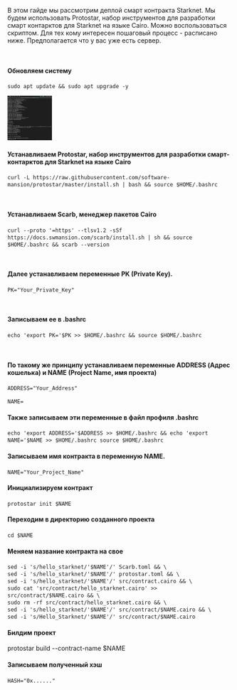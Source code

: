 В этом гайде мы рассмотрим деплой смарт контракта Starknet. Мы будем использовать Protostar, набор инструментов для разработки смарт контарктов для Starknet на языке Cairo. Можно воспользоваться скриптом. Для тех кому интересен пошаговый процесс - расписано ниже. Предполагается что у вас уже есть сервер.

<br>

#### Обновляем систему
```
sudo apt update && sudo apt upgrade -y
```
<img width="100px" height="100px" src="img/img-1.png">

<br>

#### Устанавливаем Protostar, набор инструментов для разработки смарт-контарктов для Starknet на языке Cairo
```
curl -L https://raw.githubusercontent.com/software-mansion/protostar/master/install.sh | bash && source $HOME/.bashrc
```

<br>

#### Устанавливаем Scarb, менеджер пакетов Cairo
```
curl --proto '=https' --tlsv1.2 -sSf https://docs.swmansion.com/scarb/install.sh | sh && source $HOME/.bashrc && scarb --version
```

<br>

#### Далее устанавливаем переменные PK (Private Key).
```
PK="Your_Private_Key"
```

<br>

#### Записываем ее в .bashrc
```
echo 'export PK='$PK >> $HOME/.bashrc && source $HOME/.bashrc
```

<br>

#### По такому же принципу устанавливаем переменные ADDRESS (Адрес кошелька) и NAME (Project Name, имя проекта)
```
ADDRESS="Your_Address"
```
```
NAME=
```

<p>

#### Также записываем эти переменные в файл профиля .bashrc
```
echo 'export ADDRESS='$ADDRESS >> $HOME/.bashrc && echo 'export NAME='$NAME >> $HOME/.bashrc source $HOME/.bashrc
```
</p>


#### Записываем имя контракта в переменную NAME. 
```
NAME="Your_Project_Name"
```

#### Инициализируем контракт
```
protostar init $NAME
```

#### Переходим в директорию созданного проекта
```
cd $NAME
```


#### Меняем название контракта на свое
```
sed -i 's/hello_starknet/'$NAME'/' Scarb.toml && \
sed -i 's/hello_starknet/'$NAME'/' protostar.toml && \
sed -i 's/hello_starknet/'$NAME'/' src/contract.cairo && \
sudo cat 'src/contract/hello_starknet.cairo' >> src/contract/$NAME.cairo && \
sudo rm -rf src/contract/hello_starknet.cairo && \
sed -i 's/hello_starknet/'$NAME'/' src/contract/$NAME.cairo && \
sed -i 's/Hello_Starknet/'$NAME'/' src/contract/$NAME.cairo
```

#### Билдим проект
protostar build --contract-name $NAME


#### Записываем полученный хэш
```
HASH="0x......"


```
